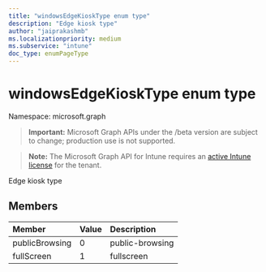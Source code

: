 ```yaml
---
title: "windowsEdgeKioskType enum type"
description: "Edge kiosk type"
author: "jaiprakashmb"
ms.localizationpriority: medium
ms.subservice: "intune"
doc_type: enumPageType
---
```


# windowsEdgeKioskType enum type

Namespace: microsoft.graph
> **Important:** Microsoft Graph APIs under the /beta version are subject to change; production use is not supported.

> **Note:** The Microsoft Graph API for Intune requires an [active Intune license](https://go.microsoft.com/fwlink/?linkid=839381) for the tenant.


Edge kiosk type

## Members
|Member|Value|Description|
|:---|:---|:---|
|publicBrowsing|0|public-browsing|
|fullScreen|1|fullscreen|
